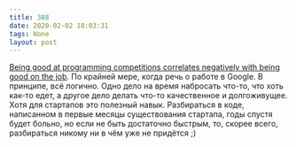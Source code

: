 ```yaml
---
title: 388
date: 2020-02-02 18:03:31
tags: None
layout: post
---
```


[Being good at programming competitions correlates negatively with being good on the job](https://catonmat.net/programming-competitions-work-performance). По крайней мере, когда речь о работе в Google. В принципе, всё логично. Одно дело на время набросать что-то, что хоть как-то едет, а другое дело делать что-то качественное и долгоживущее. Хотя для стартапов это полезный навык. Разбираться в коде, написанном в первые месяцы существования стартапа, годы спустя будет больно, но если не быть достаточно быстрым, то, скорее всего, разбираться никому ни в чём уже не придётся ;)
